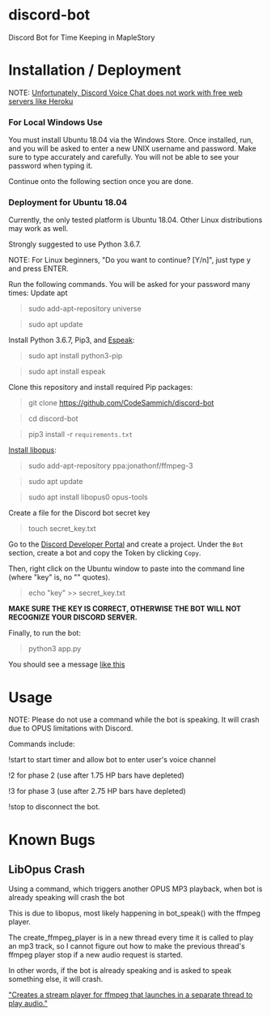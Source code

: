 # discord-bot
Discord Bot for Time Keeping in MapleStory

# Installation / Deployment
NOTE: [Unfortunately, Discord Voice Chat does not work with free web servers like Heroku](https://stackoverflow.com/questions/53074580/discord-py-opus-heroku-issues)

### For Local Windows Use
You must install Ubuntu 18.04 via the Windows Store. Once installed, run, and you will be asked to enter a new UNIX username and password. Make sure to type accurately and carefully. You will not be able to see your password when typing it.

Continue onto the following section once you are done.

### Deployment for Ubuntu 18.04
Currently, the only tested platform is Ubuntu 18.04. Other Linux distributions may work as well.

Strongly suggested to use Python 3.6.7.

NOTE: For Linux beginners, "Do you want to continue? [Y/n]", just type y and press ENTER.

Run the following commands. You will be asked for your password many times:
Update apt

> sudo add-apt-repository universe

> sudo apt update

Install Python 3.6.7, Pip3, and [Espeak](http://espeak.sourceforge.net/):

> sudo apt install python3-pip

> sudo apt install espeak

Clone this repository and install required Pip packages:

> git clone https://github.com/CodeSammich/discord-bot

> cd discord-bot

> pip3 install -r `requirements.txt`

[Install libopus](http://ubuntuhandbook.org/index.php/2017/06/install-opus-1-2-audio-library-in-ubuntu-16-04-14-04/):
> sudo add-apt-repository ppa:jonathonf/ffmpeg-3

> sudo apt update

> sudo apt install libopus0 opus-tools

Create a file for the Discord bot secret key

> touch secret_key.txt

Go to the [Discord Developer Portal](https://discordapp.com/developers/applications/) and create a project.
Under the `Bot` section, create a bot and copy the Token by clicking `Copy`.

Then, right click on the Ubuntu window to paste into the command line (where "key" is, no "" quotes).
  
> echo "key" >> secret_key.txt

**MAKE SURE THE KEY IS CORRECT, OTHERWISE THE BOT WILL NOT RECOGNIZE YOUR DISCORD SERVER.**

Finally, to run the bot:

> python3 app.py

You should see a message [like this](http://prntscr.com/n4yrzt)

# Usage
NOTE: Please do not use a command while the bot is speaking. It will crash due to OPUS limitations with Discord.

Commands include:

!start to start timer and allow bot to enter user's voice channel

!2 for phase 2 (use after 1.75 HP bars have depleted)

!3 for phase 3 (use after 2.75 HP bars have depleted)

!stop to disconnect the bot.

# Known Bugs
## LibOpus Crash
Using a command, which triggers another OPUS MP3 playback, when bot is already speaking will crash the bot

This is due to libopus, most likely happening in bot_speak() with the ffmpeg player.

The create_ffmpeg_player is in a new thread every time it is called to play an mp3 track, so I cannot figure out
how to make the previous thread's ffmpeg player stop if a new audio request is started.

In other words, if the bot is already speaking and is asked to speak something else, it will crash.

["Creates a stream player for ffmpeg that launches in a separate thread to play audio."](https://discordpy.readthedocs.io/en/latest/api.html#discord.VoiceClient.create_ffmpeg_player)

